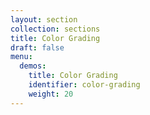 ```yaml
---
layout: section
collection: sections
title: Color Grading
draft: false
menu:
  demos:
    title: Color Grading
    identifier: color-grading
    weight: 20
---
```

